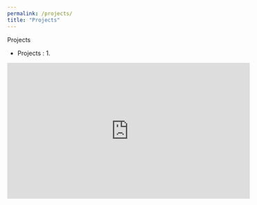 ```yaml
---
permalink: /projects/
title: "Projects"
---
```

Projects 


- Projects : 1.
<iframe width="560" height="315" src="https://www.youtube.com/embed/Pof342wGt78?si=6KYfEPEqUAbnsvsD" title="YouTube video player" frameborder="0" allow="accelerometer; autoplay; clipboard-write; encrypted-media; gyroscope; picture-in-picture; web-share" referrerpolicy="strict-origin-when-cross-origin" allowfullscreen></iframe>
